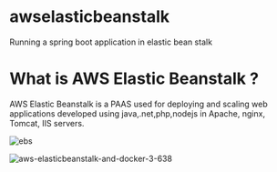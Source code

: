 # awselasticbeanstalk
Running a spring boot application in elastic bean stalk

# What is AWS Elastic Beanstalk ?
AWS Elastic Beanstalk is a PAAS used for deploying and scaling web applications developed using java,.net,php,nodejs 
in Apache, nginx, Tomcat, IIS servers.

![ebs](https://user-images.githubusercontent.com/30971809/63971042-ec09f180-caa5-11e9-8e2f-fd9dc1110d87.png)


![aws-elasticbeanstalk-and-docker-3-638](https://user-images.githubusercontent.com/30971809/63971139-1f4c8080-caa6-11e9-9f57-59ac8b457e14.jpg)




